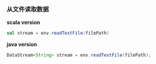 ### 从文件读取数据

**scala version**

```scala
val stream = env.readTextFile(filePath)
```

**java version**

```java
DataStream<String> stream = env.readTextFile(filePath);
```